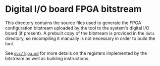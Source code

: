 
# Digital I/O board FPGA bitstream

This directory contains the source files used to generate the FPGA configuration
bitstream uploaded by the tool to the system's digital I/O board (if present). A
prebuilt copy of the bitstream is provided in the `data` directory, so
recompiling it manually is not necessary in order to build the tool.

See [`doc/fpga.md`](../doc/fpga.md) for more details on the registers
implemented by the bitstream as well as building instructions.
